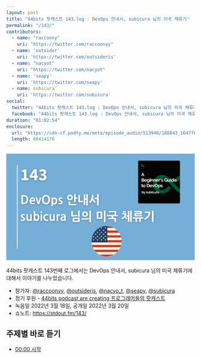 ```yaml
---
layout: post
title: "44bits 팟캐스트 143.log : DevOps 안내서, subicura 님의 미국 체류기"
permalink: "/143/"
contributors: 
  - name: "raccoony"
    uri: "https://twitter.com/raccoonyy"
  - name: 'outsider'
    uri: 'https://twitter.com/outsideris'
  - name: "nacyot"
    uri: "https://twitter.com/nacyot"
  - name: 'seapy'
    uri: 'https://twitter.com/seapy'
  - name: subicura'
    uri: 'https://twitter.com/subicura'
social:
  twitter: "44bits 팟캐스트 143.log : DevOps 안내서, subicura 님의 미국 체류기"
  facebook: "44bits 팟캐스트 143.log : DevOps 안내서, subicura 님의 미국 체류기"
duration: "01:02:54"
enclosure:
  url: "https://cdn-cf.podty.me/meta/episode_audio/513940/188843_1647784297538.mp3"
  length: 60414176
---
```


![](https://github.com/44bits/stdout.fm/raw/master/_posts/images/44bits-143-log.png)

44bits 팟캐스트 143번째 로그에서는 DevOps 안내서, subicura 님의 미국 체류기에 대해서 이야기를 나누었습니다.

* 참가자: [@raccoonyy][rac], [@outsideris][out], [@nacyo_t][nac], [@seapy][sea], [@subicura][sub]
* 정기 후원 - [44bits podcast are creating 프로그래머들의 팟캐스트](https://www.patreon.com/44bits_podcast)
* 녹음일 2022년 3월 18일, 공개일 2022년 3월 20일
* 쇼노트: https://stdout.fm/143/

[rac]: https://twitter.com/raccoonyy
[out]: https://twitter.com/outsideris
[nac]: https://twitter.com/nacyo_t
[sea]: https://twitter.com/seapy
[sub]: https://twitter.com/subicura


## 주제별 바로 듣기

* <a href="#" onclick="jumpPlayer(0.0); return false;">00:00 시작</a>
